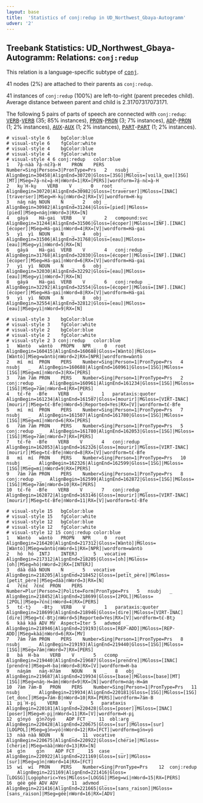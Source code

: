 ```yaml
---
layout: base
title:  'Statistics of conj:redup in UD_Northwest_Gbaya-Autogramm'
udver: '2'
---
```


## Treebank Statistics: UD_Northwest_Gbaya-Autogramm: Relations: `conj:redup`

This relation is a language-specific subtype of <tt><a href="gya_autogramm-dep-conj.html">conj</a></tt>.

41 nodes (2%) are attached to their parents as `conj:redup`.

41 instances of `conj:redup` (100%) are left-to-right (parent precedes child).
Average distance between parent and child is 2.31707317073171.

The following 5 pairs of parts of speech are connected with `conj:redup`: <tt><a href="gya_autogramm-pos-VERB.html">VERB</a></tt>-<tt><a href="gya_autogramm-pos-VERB.html">VERB</a></tt> (35; 85% instances), <tt><a href="gya_autogramm-pos-PRON.html">PRON</a></tt>-<tt><a href="gya_autogramm-pos-PRON.html">PRON</a></tt> (3; 7% instances), <tt><a href="gya_autogramm-pos-ADP.html">ADP</a></tt>-<tt><a href="gya_autogramm-pos-PRON.html">PRON</a></tt> (1; 2% instances), <tt><a href="gya_autogramm-pos-AUX.html">AUX</a></tt>-<tt><a href="gya_autogramm-pos-AUX.html">AUX</a></tt> (1; 2% instances), <tt><a href="gya_autogramm-pos-PART.html">PART</a></tt>-<tt><a href="gya_autogramm-pos-PART.html">PART</a></tt> (1; 2% instances).


~~~ conllu
# visual-style 6	bgColor:blue
# visual-style 6	fgColor:white
# visual-style 4	bgColor:blue
# visual-style 4	fgColor:white
# visual-style 4 6 conj:redup	color:blue
1	ʔá̰-nàà	ʔá̰-nɛ̀ʔà̰-H	PRON	PERS	Number=Sing|Person=3|PronType=Prs	2	nsubj	_	AlignBegin=30458|AlignEnd=30720|Gloss=[3SG]|MGloss=[voilà_que][3SG][MT]|MSeg=ʔá̰-nɛ̀=à̰-H|nWord=1|RX=[PERS]|wordform=ʔá̰-nɛ̀=à̰-H
2	kṵ́	H-kṵ	VERB	V	_	0	root	_	AlignBegin=30720|AlignEnd=30982|Gloss=[traverser]|MGloss=[INAC][traverser]|MSeg=H-kṵ|nWord=2|RX=[V]|wordform=H-kṵ
3	náŋ	náŋ	NOUN	N	_	2	obj	_	AlignBegin=30982|AlignEnd=31244|Gloss=[pied]|MGloss=[pied]|MSeg=náŋ|nWord=3|RX=[N]
4	gáyá	Há-gai	VERB	V	_	2	compound:svc	_	AlignBegin=31244|AlignEnd=31506|Gloss=[écoper]|MGloss=[INF].[INAC][écoper]|MSeg=Há-gai|nWord=4|RX=[V]|wordform=Há-gai
5	yì	yì	NOUN	N	_	4	obj	_	AlignBegin=31506|AlignEnd=31768|Gloss=[eau]|MGloss=[eau]|MSeg=yì|nWord=5|RX=[N]
6	gáyá	Há-gai	VERB	V	_	4	conj:redup	_	AlignBegin=31768|AlignEnd=32030|Gloss=[écoper]|MGloss=[INF].[INAC][écoper]|MSeg=Há-gai|nWord=6|RX=[V]|wordform=Há-gai
7	yì	yì	NOUN	N	_	6	obj	_	AlignBegin=32030|AlignEnd=32292|Gloss=[eau]|MGloss=[eau]|MSeg=yì|nWord=7|RX=[N]
8	gáyá	Há-gai	VERB	V	_	6	conj:redup	_	AlignBegin=32292|AlignEnd=32554|Gloss=[écoper]|MGloss=[INF].[INAC][écoper]|MSeg=Há-gai|nWord=8|RX=[V]|wordform=Há-gai
9	yì	yì	NOUN	N	_	8	obj	_	AlignBegin=32554|AlignEnd=32812|Gloss=[eau]|MGloss=[eau]|MSeg=yì|nWord=9|RX=[N]

~~~


~~~ conllu
# visual-style 3	bgColor:blue
# visual-style 3	fgColor:white
# visual-style 2	bgColor:blue
# visual-style 2	fgColor:white
# visual-style 2 3 conj:redup	color:blue
1	Wàntò	wàntò	PROPN	NPR	_	0	root	_	AlignBegin=160415|AlignEnd=160688|Gloss=[Wàntò]|MGloss=[Wàntò]|MSeg=wàntò|nWord=2|RX=[NPR]|wordform=wàntò
2	mí	mí	PRON	PERS	Number=Sing|Person=1|PronType=Prs	4	nsubj	_	AlignBegin=160688|AlignEnd=160961|Gloss=[1SG]|MGloss=[1SG]|MSeg=mí|nWord=3|RX=[PERS]
3	ʔám	ʔám	PRON	PERS	Number=Sing|Person=1|PronType=Prs	2	conj:redup	_	AlignBegin=160961|AlignEnd=161234|Gloss=[1SG]|MGloss=[1SG]|MSeg=ʔám|nWord=4|RX=[PERS]
4	tɛ́-fè	-Bfe	VERB	V	_	1	parataxis:quoter	_	AlignBegin=161234|AlignEnd=161507|Gloss=[mourir]|MGloss=[VIRT-INAC][mourir]|MSeg=tɛ́-Bfe|nWord=5|Reported=Yes|RX=[V]|wordform=tɛ́-Bfe
5	mí	mí	PRON	PERS	Number=Sing|Person=1|PronType=Prs	7	nsubj	_	AlignBegin=161507|AlignEnd=161780|Gloss=[1SG]|MGloss=[1SG]|MSeg=mí|nWord=6|RX=[PERS]
6	ʔám	ʔám	PRON	PERS	Number=Sing|Person=1|PronType=Prs	5	conj:redup	_	AlignBegin=161780|AlignEnd=162053|Gloss=[1SG]|MGloss=[1SG]|MSeg=ʔám|nWord=7|RX=[PERS]
7	tɛ́-fè	-Bfe	VERB	V	_	4	conj:redup	_	AlignBegin=162053|AlignEnd=162326|Gloss=[mourir]|MGloss=[VIRT-INAC][mourir]|MSeg=tɛ́-Bfe|nWord=8|RX=[V]|wordform=tɛ́-Bfe
8	mí	mí	PRON	PERS	Number=Sing|Person=1|PronType=Prs	10	nsubj	_	AlignBegin=162326|AlignEnd=162599|Gloss=[1SG]|MGloss=[1SG]|MSeg=mí|nWord=9|RX=[PERS]
9	ʔám	ʔám	PRON	PERS	Number=Sing|Person=1|PronType=Prs	8	conj:redup	_	AlignBegin=162599|AlignEnd=162872|Gloss=[1SG]|MGloss=[1SG]|MSeg=ʔám|nWord=10|RX=[PERS]
10	tɛ́-fè	-Bfe	VERB	V	_	7	conj:redup	_	AlignBegin=162872|AlignEnd=163146|Gloss=[mourir]|MGloss=[VIRT-INAC][mourir]|MSeg=tɛ́-Bfe|nWord=11|RX=[V]|wordform=tɛ́-Bfe

~~~


~~~ conllu
# visual-style 15	bgColor:blue
# visual-style 15	fgColor:white
# visual-style 12	bgColor:blue
# visual-style 12	fgColor:white
# visual-style 12 15 conj:redup	color:blue
1	Wàntò	wàntò	PROPN	NPR	_	0	root	_	AlignBegin=216420|AlignEnd=217312|Gloss=[Wàntò]|MGloss=[Wàntò]|MSeg=wàntò|nWord=1|RX=[NPR]|wordform=wàntò
2	hó	hó	INTJ	INTERJ	_	5	vocative	_	AlignBegin=217312|AlignEnd=218205|Gloss=[oh]|MGloss=[oh]|MSeg=hó|nWord=2|RX=[INTERJ]
3	dáà	dáà	NOUN	N	_	5	vocative	_	AlignBegin=218205|AlignEnd=218452|Gloss=[petit_père]|MGloss=[petit_père]|MSeg=dáà|nWord=3|RX=[N]
4	ʔɛ́nɛ́	ʔɛ́nɛ́	PRON	PERS	Number=Plur|Person=2|Polite=Form|PronType=Prs	5	nsubj	_	AlignBegin=218452|AlignEnd=218699|Gloss=[2POL]|MGloss=[2POL]|MSeg=ʔɛ́nɛ́|nWord=4|RX=[PERS]
5	tɛ́-tɔ̰̀	-Btɔ̰	VERB	V	_	1	parataxis:quoter	_	AlignBegin=218699|AlignEnd=218946|Gloss=[dire]|MGloss=[VIRT-INAC][dire]|MSeg=tɛ́-Btɔ̰|nWord=5|Reported=Yes|RX=[V]|wordform=tɛ́-Btɔ̰
6	kàá	kàá	ADV	MV	Aspect=Iter	5	advmod	_	AlignBegin=218946|AlignEnd=219193|Gloss=[REP-ADD]|MGloss=[REP-ADD]|MSeg=kàá|nWord=6|RX=[MV]
7	ʔám	ʔám	PRON	PERS	Number=Sing|Person=1|PronType=Prs	8	nsubj	_	AlignBegin=219193|AlignEnd=219440|Gloss=[1SG]|MGloss=[1SG]|MSeg=ʔám|nWord=7|RX=[PERS]
8	bá	H-ba	VERB	V	_	5	ccomp	_	AlignBegin=219440|AlignEnd=219687|Gloss=[prendre]|MGloss=[INAC][prendre]|MSeg=H-ba|nWord=8|RX=[V]|wordform=H-ba
9	náŋám	náŋ-Hʔám	NOUN	N	_	8	obj	_	AlignBegin=219687|AlignEnd=219934|Gloss=[base]|MGloss=[base][MT][1SG]|MSeg=náŋ-H=ám|nWord=9|RX=[N]|wordform=náŋ-H=ám
10	ʔàm	ʔám-B	PRON	PERS	Number=Sing|Person=1|PronType=Prs	11	nsubj	_	AlignBegin=219934|AlignEnd=220181|Gloss=[1SG]|MGloss=[1SG][et_donc]|MSeg=ʔám-B|nWord=10|RX=[PERS]|wordform=ʔám-B
11	pḭ́	H-pḭ	VERB	V	_	5	parataxis	_	AlignBegin=220181|AlignEnd=220428|Gloss=[poser]|MGloss=[INAC][poser]|MSeg=H-pḭ|nWord=11|RX=[V]|wordform=H-pḭ
12	gɔ́nyó	gɔ́nʔóyó	ADP	FCT	_	11	obl:arg	_	AlignBegin=220428|AlignEnd=220675|Gloss=[sur]|MGloss=[sur][LOGPOL]|MSeg=gɔ́n=yó|nWord=12|RX=[FCT]|wordform=gɔ́n=yó
13	nàà	nàà	NOUN	N	_	11	vocative	_	AlignBegin=220675|AlignEnd=220922|Gloss=[chérie]|MGloss=[chérie]|MSeg=nàà|nWord=13|RX=[N]
14	gɔ́n	gɔ́n	ADP	FCT	_	15	case	_	AlignBegin=220922|AlignEnd=221169|Gloss=[sur]|MGloss=[sur]|MSeg=gɔ́n|nWord=14|RX=[FCT]
15	wí	wí	PRON	PERS	Number=Sing|PronType=Prs	12	conj:redup	_	AlignBegin=221169|AlignEnd=221416|Gloss=[LOGSG]|Logophoric=Yes|MGloss=[LOGSG]|MSeg=wí|nWord=15|RX=[PERS]
16	géè	géè	ADV	ADV	_	11	advmod	_	AlignBegin=221416|AlignEnd=221665|Gloss=[sans_raison]|MGloss=[sans_raison]|MSeg=géè|nWord=16|RX=[ADV]

~~~



